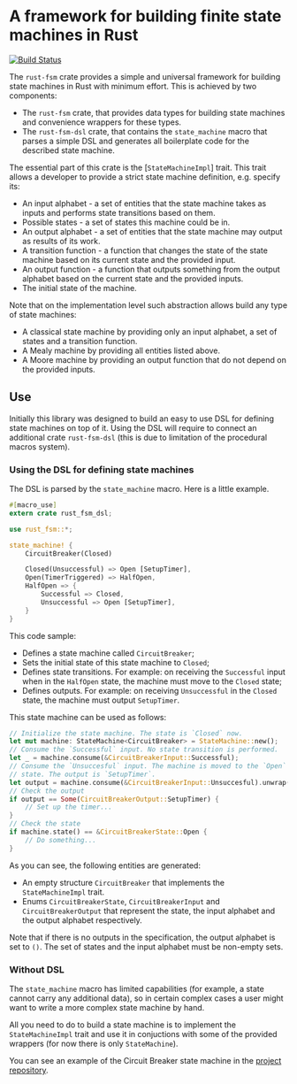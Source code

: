 # A framework for building finite state machines in Rust

[![Build Status][build-badge]][build-link]

The `rust-fsm` crate provides a simple and universal framework for building
state machines in Rust with minimum effort. This is achieved by two
components:

* The `rust-fsm` crate, that provides data types for building state machines
  and convenience wrappers for these types.
* The `rust-fsm-dsl` crate, that contains the `state_machine` macro that
  parses a simple DSL and generates all boilerplate code for the described
  state machine.

The essential part of this crate is the [`StateMachineImpl`] trait. This trait
allows a developer to provide a strict state machine definition, e.g.
specify its:

* An input alphabet - a set of entities that the state machine takes as
  inputs and performs state transitions based on them.
* Possible states - a set of states this machine could be in.
* An output alphabet - a set of entities that the state machine may output
  as results of its work.
* A transition function - a function that changes the state of the state
  machine based on its current state and the provided input.
* An output function - a function that outputs something from the output
  alphabet based on the current state and the provided inputs.
* The initial state of the machine.

Note that on the implementation level such abstraction allows build any type
of state machines:

* A classical state machine by providing only an input alphabet, a set of
  states and a transition function.
* A Mealy machine by providing all entities listed above.
* A Moore machine by providing an output function that do not depend on the
  provided inputs.

## Use

Initially this library was designed to build an easy to use DSL for defining
state machines on top of it. Using the DSL will require to connect an
additional crate `rust-fsm-dsl` (this is due to limitation of the procedural
macros system). 

### Using the DSL for defining state machines

The DSL is parsed by the `state_machine` macro. Here is a little example.

```rust
#[macro_use]
extern crate rust_fsm_dsl;

use rust_fsm::*;

state_machine! {
    CircuitBreaker(Closed)

    Closed(Unsuccessful) => Open [SetupTimer],
    Open(TimerTriggered) => HalfOpen,
    HalfOpen => {
        Successful => Closed,
        Unsuccessful => Open [SetupTimer],
    }
}
```

This code sample:

* Defines a state machine called `CircuitBreaker`;
* Sets the initial state of this state machine to `Closed`;
* Defines state transitions. For example: on receiving the `Successful`
  input when in the `HalfOpen` state, the machine must move to the `Closed`
  state;
* Defines outputs. For example: on receiving `Unsuccessful` in the
  `Closed` state, the machine must output `SetupTimer`.

This state machine can be used as follows:

```rust
// Initialize the state machine. The state is `Closed` now.
let mut machine: StateMachine<CircuitBreaker> = StateMachine::new();
// Consume the `Successful` input. No state transition is performed.
let _ = machine.consume(&CircuitBreakerInput::Successful);
// Consume the `Unsuccesful` input. The machine is moved to the `Open`
// state. The output is `SetupTimer`.
let output = machine.consume(&CircuitBreakerInput::Unsuccesful).unwrap();
// Check the output
if output == Some(CircuitBreakerOutput::SetupTimer) {
    // Set up the timer...
}
// Check the state
if machine.state() == &CircuitBreakerState::Open {
    // Do something...
}
```

As you can see, the following entities are generated:

* An empty structure `CircuitBreaker` that implements the `StateMachineImpl`
  trait.
* Enums `CircuitBreakerState`, `CircuitBreakerInput` and
  `CircuitBreakerOutput` that represent the state, the input alphabet and
  the output alphabet respectively.

Note that if there is no outputs in the specification, the output alphabet
is set to `()`. The set of states and the input alphabet must be non-empty
sets.

### Without DSL

The `state_machine` macro has limited capabilities (for example, a state
cannot carry any additional data), so in certain complex cases a user might
want to write a more complex state machine by hand.

All you need to do to build a state machine is to implement the
`StateMachineImpl` trait and use it in conjuctions with some of the provided
wrappers (for now there is only `StateMachine`).

You can see an example of the Circuit Breaker state machine in the
[project repository][repo].

[repo]: https://github.com/eugene-babichenko/rust-fsm/blob/master/examples/circuit_breaker.rs
[build-badge]: https://travis-ci.org/eugene-babichenko/rust-fsm.svg?branch=master
[build-link]: https://travis-ci.org/eugene-babichenko/rust-fsm
